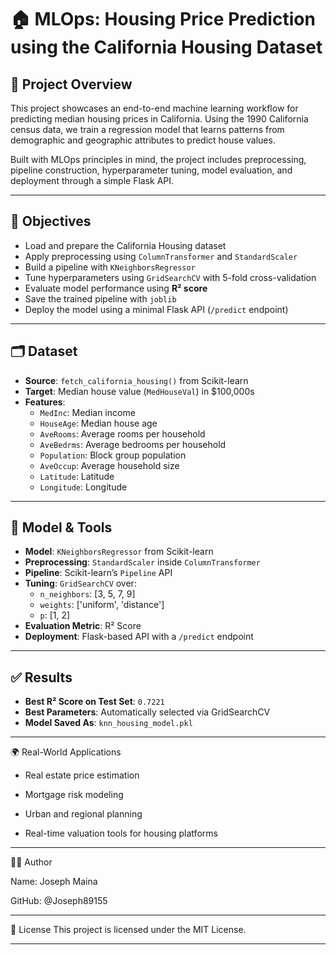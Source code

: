# 🏠 MLOps: Housing Price Prediction using the California Housing Dataset

## 📌 Project Overview

This project showcases an end-to-end machine learning workflow for predicting median housing prices in California. Using the 1990 California census data, we train a regression model that learns patterns from demographic and geographic attributes to predict house values.

Built with MLOps principles in mind, the project includes preprocessing, pipeline construction, hyperparameter tuning, model evaluation, and deployment through a simple Flask API.

---

## 🎯 Objectives

- Load and prepare the California Housing dataset
- Apply preprocessing using `ColumnTransformer` and `StandardScaler`
- Build a pipeline with `KNeighborsRegressor`
- Tune hyperparameters using `GridSearchCV` with 5-fold cross-validation
- Evaluate model performance using **R² score**
- Save the trained pipeline with `joblib`
- Deploy the model using a minimal Flask API (`/predict` endpoint)

---

## 🗂️ Dataset

- **Source**: `fetch_california_housing()` from Scikit-learn
- **Target**: Median house value (`MedHouseVal`) in $100,000s
- **Features**:
  - `MedInc`: Median income
  - `HouseAge`: Median house age
  - `AveRooms`: Average rooms per household
  - `AveBedrms`: Average bedrooms per household
  - `Population`: Block group population
  - `AveOccup`: Average household size
  - `Latitude`: Latitude
  - `Longitude`: Longitude

---

## 🧠 Model & Tools

- **Model**: `KNeighborsRegressor` from Scikit-learn
- **Preprocessing**: `StandardScaler` inside `ColumnTransformer`
- **Pipeline**: Scikit-learn’s `Pipeline` API
- **Tuning**: `GridSearchCV` over:
  - `n_neighbors`: [3, 5, 7, 9]
  - `weights`: ['uniform', 'distance']
  - `p`: [1, 2]
- **Evaluation Metric**: R² Score
- **Deployment**: Flask-based API with a `/predict` endpoint

---

## ✅ Results

- **Best R² Score on Test Set**: `0.7221`
- **Best Parameters**: Automatically selected via GridSearchCV
- **Model Saved As**: `knn_housing_model.pkl`

---

🌍 Real-World Applications
 - Real estate price estimation

 - Mortgage risk modeling

 - Urban and regional planning

 - Real-time valuation tools for housing platforms

---

🧑‍💻 Author

Name: Joseph Maina

GitHub: @Joseph89155

---

📄 License
This project is licensed under the MIT License.

---
